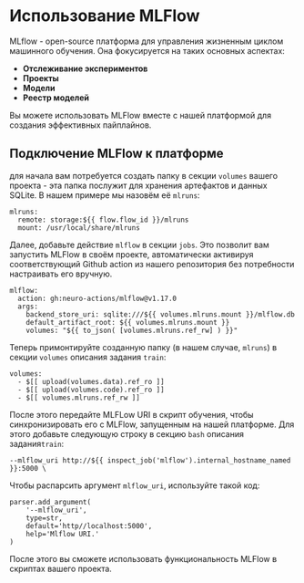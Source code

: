 # Использование MLFlow

MLflow - open-source платформа для управления жизненным циклом машинного обучения. Она фокусируется на таких основных аспектах:

* **Отслеживание экспериментов**
* **Проекты**
* **Модели**
* **Реестр моделей**

Вы можете использовать MLFlow вместе с нашей платформой для создания эффективных пайплайнов.

## Подключение MLFlow к платформе

для начала вам потребуется создать папку в секции `volumes` вашего проекта -  эта папка послужит для хранения артефактов и данных SQLite. В нашем примере мы назовём её `mlruns`:

```text
mlruns:
  remote: storage:${{ flow.flow_id }}/mlruns
  mount: /usr/local/share/mlruns
```

Далее, добавьте действие `mlflow` в секции `jobs`. Это позволит вам запустить MLFlow в своём проекте, автоматически активируя соответствующий Github action из нашего репозитория без потребности настраивать его вручную.

```text
mlflow:
  action: gh:neuro-actions/mlflow@v1.17.0
  args:
    backend_store_uri: sqlite:///${{ volumes.mlruns.mount }}/mlflow.db
    default_artifact_root: ${{ volumes.mlruns.mount }}
    volumes: "${{ to_json( [volumes.mlruns.ref_rw] ) }}"
```

Теперь примонтируйте созданную папку \(в нашем случае, `mlruns`\) в секции `volumes` описания задания `train`:

```text
volumes:
  - $[[ upload(volumes.data).ref_ro ]]
  - $[[ upload(volumes.code).ref_ro ]]
  - $[[ volumes.mlruns.ref_rw ]]
```

После этого передайте MLFLow URI в скрипт обучения, чтобы синхронизировать его с MLFlow, запущенным на нашей платформе. Для этого добавьте следующую строку в секцию `bash` описания задания`train`:

```text
--mlflow_uri http://${{ inspect_job('mlflow').internal_hostname_named }}:5000 \
```

Чтобы распарсить аргумент `mlflow_uri`, используйте такой код:

```text
parser.add_argument(
    '--mlflow_uri',
    type=str,
    default='http//localhost:5000',
    help='Mlflow URI.'
)
```

После этого вы сможете использовать функциональность MLFlow в скриптах вашего проекта.

